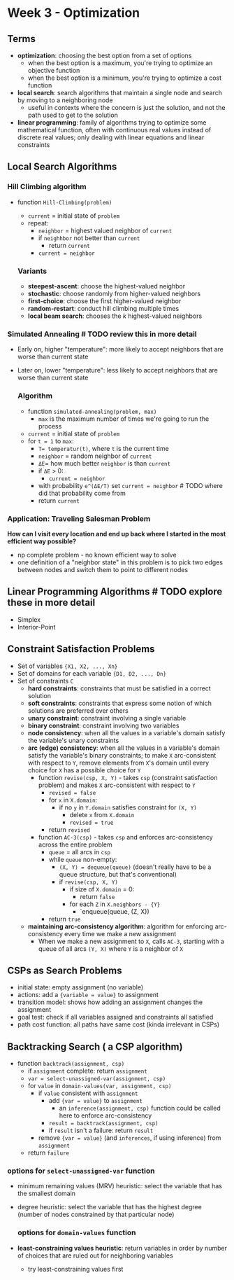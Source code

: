# Week 3 - Optimization



## Terms

- **optimization**: choosing the best option from a set of options
  - when the best option is a maximum, you're trying to optimize an objective function
  - when the best option is a minimum, you're trying to optimize a cost function
- **local search**: search algorithms that maintain a single node and search by moving to a neighboring node
  - useful in contexts where the concern is just the solution, and not the path used to get to the solution
- **linear programming**: family of algorithms trying to optimize some mathematical function, often with continuous real values instead of discrete real values; only dealing with linear equations and linear constraints



## Local Search Algorithms

### Hill Climbing algorithm

- function `Hill-Climbing(problem)`

  - `current` = initial state of `problem`
  - repeat:
    - `neighbor` = highest valued neighbor of `current`
    - if `neighhbor` not better than `current`
      - return `current`
    - `current = neighbor`

  ### Variants

  - **steepest-ascent**: choose the highest-valued neighbor
  - **stochastic**: choose randomly from higher-valued neighbors
  - **first-choice**: choose the first higher-valued neighbor
  - **random-restart**: conduct hill climbing multiple times
  - **local beam search**: chooses the *k* highest-valued neighbors



### Simulated Annealing  # TODO review this in more detail

-  Early on, higher "temperature": more likely to accept neighbors that are worse than current state

- Later on, lower "temperature": less likely to accept neighbors that are worse than current state

  ### Algorithm

  - function `simulated-annealing(problem, max)`
    - `max` is the maximum number of times we're going to run the process
  - `current` = initial state of `problem`
  - for `t = 1` to `max`:
    - `T= temperatur(t)`, where `t` is the current time
    - `neighbor` = random neighbor of `current` 
    - `ΔE`= how much better `neighbor` is than `current`
    - if `ΔE` > 0:
      - `current = neighbor`
    - with probability `e^(ΔE/T)` set `current = neighbor`  # TODO where did that probability come from 
    - return `current` 



### Application: Traveling Salesman Problem

**How can I visit every location and end up back where I started in the most efficient way possible?**

- np complete problem - no known efficient way to solve
- one definition of a "neighbor state" in this problem is to pick two edges between nodes and switch them to point to different nodes



## Linear Programming Algorithms  # TODO explore these in more detail

- Simplex
- Interior-Point 



## Constraint Satisfaction Problems

- Set of variables `{X1, X2, ..., Xn}`
- Set of domains for each variable `{D1, D2, ..., Dn}`
- Set of constraints `C`
  - **hard constraints**: constraints that must be satisfied in a correct solution
  - **soft constraints**: constraints that express some notion of which solutions are preferred over others
  - **unary constraint**: constraint involving a single variable
  - **binary constraint**: constraint involving two variables
  - **node consistency**: when all the values in a variable's domain satisfy the variable's unary constraints
  - **arc (edge) consistency**: when all the values in a variable's domain satisfy the variable's binary constraints; to make `X` arc-consistent with respect to `Y`, remove elements from `X`'s domain until every choice for `X` has a possible choice for `Y`
    - function `revise(csp, X, Y)` - takes `csp` (constraint satisfaction problem) and makes `X` arc-consistent with respect to `Y`
      - `revised = false`
      - for `x` in `X.domain`:
        - if no `y` in `Y.domain` satisfies constraint for `(X, Y)` 
          - delete `x` from `X.domain`
          - `revised = true` 
      - return `revised`
    - function `AC-3(csp)` - takes `csp` and enforces arc-consistency across the entire problem
      - `queue` = all arcs in `csp`
      - while `queue` non-empty:
        - `(X, Y) = dequeue(queue)` (doesn't really have to be a queue structure, but that's conventional)
        - if `revise(csp, X, Y)`
          - if size of `X.domain` = 0:
            - return `false`
          - for each `Z` in `X.neighbors - {Y}`
            - `enqueue(queue, (Z, X))
      - return `true`
  - **maintaining arc-consistency algorithm**: algorithm for enforcing arc-consistency every time we make a new assignment
    - When we make a new assignment to `X`, calls `AC-3`, starting with a queue of all arcs `(Y, X)` where `Y` is a neighbor of `X` 



## CSPs as Search Problems

- initial state: empty assignment (no variable)
- actions: add a `{variable = value}` to assignment
- transition model: shows how adding an assignment changes the assignment
- goal test: check if all variables assigned and constraints all satisfied
- path cost function: all paths have same cost (kinda irrelevant in CSPs)



## Backtracking Search ( a CSP algorithm)

- function `backtrack(assignment, csp)`
  - if `assignment` complete: return `assignment`
  - `var = select-unassigned-var(assignment, csp)`
  - for `value` in `domain-values(var, assignment, csp)`
    - if `value` consistent with `assignment` 
      - add `{var = value}` to `assignment`
        - an `inference(assignment, csp)` function could be called here to enforce arc-consistency
      - `result = backtrack(assignment, csp)`
      - if `result` isn't a failure: return `result` 
    - remove `{var = value}` (and `inferences`, if using inference) from `assignment` 
  - return `failure` 

### options for `select-unassigned-var` function

- minimum remaining values (MRV) heuristic: select the variable that has the smallest domain
- degree heuristic: select the variable that has the highest degree (number of nodes constrained by that particular node)

	### options for `domain-values` function

- **least-constraining values heuristic**: return variables in order by number of choices that are ruled out for neighboring variables
  - try least-constraining values first